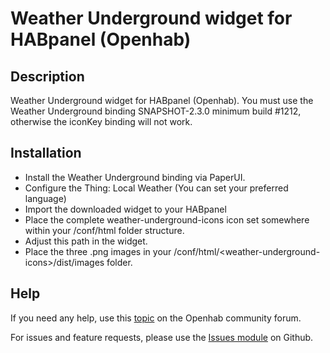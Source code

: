 # Weather Underground widget for HABpanel (Openhab)

## Description
Weather Underground widget for HABpanel (Openhab). You must use the Weather Underground binding SNAPSHOT-2.3.0 minimum build #1212, otherwise the iconKey binding will not work.

## Installation
- Install the Weather Underground binding via PaperUI.
- Configure the Thing: Local Weather (You can set your preferred language)
- Import the downloaded widget to your HABpanel
- Place the complete weather-underground-icons icon set somewhere within your /conf/html folder structure.
- Adjust this path in the widget.
- Place the three .png images in your /conf/html/\<weather-underground-icons\>/dist/images folder.

## Help
If you need any help, use this [topic](https://community.openhab.org/t/weather-underground-widget-with-forecast/40260) on the Openhab community forum.

For issues and feature requests, please use the [Issues module](https://github.com/BasvanH/habpanel-widget-weatherunderground/issues) on Github.
